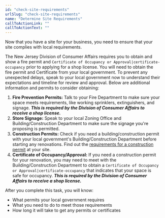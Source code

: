 ```yaml
---
id: "check-site-requirements"
urlSlug: "check-site-requirements"
name: "Determine Site Requirements"
callToActionLink: ""
callToActionText: ""
---
```


Now that you have a site for your business, you need to ensure that your site complies with local requirements.

The New Jersey Division of Consumer Affairs requires you to obtain and show a fire permit and `Certificate of Occupancy or Approval|certificate-occupancy` prior to applying for a shop license. You will need to obtain the fire permit and Certificate from your local government. To prevent any unexpected delays, speak to your local government now to understand their expectations and timeline for review and approval. Below are additional information and permits to consider obtaining:

1. **Fire Prevention Permits:** Talk to your Fire Department to make sure your space meets requirements, like working sprinklers, extinguishers, and signage. **_This is required by the Division of Consumer Affairs to receive a shop license._**
2. **Store Signage:** Speak to your local Zoning Office and Building/Construction Department to make sure the signage you're proposing is permitted.
3. **Construction Permits:** Check if you need a building/construction permit with your local government's Building/Construction Department before starting any renovations. Find out the [requirements for a construction permit](https://business.nj.gov/pages/building-permits-and-inspections) at your site.
4. **Certificate of Occupancy/Approval:** If you need a construction permit for your renovation, you may need to meet with the Building/Construction Department to obtain a `Certificate of Occupancy or Approval|certificate-occupancy` that indicates that your space is safe for occupancy. **_This is required by the Division of Consumer Affairs to receive a shop license._**

After you complete this task, you will know:

- What permits your local government requires
- What you need to do to meet those requirements
- How long it will take to get any permits or certificates
